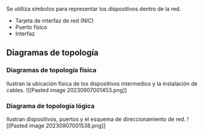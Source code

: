 Se utilliza símbolos para representar los dispositivos dentro de la red.
- Tarjeta de interfaz de red (NIC)
- Puerto físico
- Interfaz
## Diagramas de topología
### Diagramas de topología física
Ilustran la ubicación física de los dispositivos intermedios y la instalación de cables.
![[Pasted image 20230907001453.png]]
### Diagrama de topología lógica
Ilustran dispositivos, puertos y el esquema de direccionamiento de red.
![[Pasted image 20230907001538.png]]